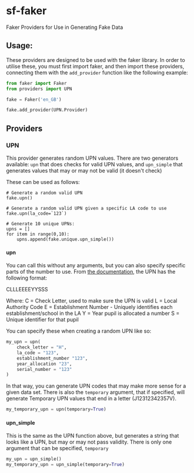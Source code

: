 # sf-faker
Faker Providers for Use in Generating Fake Data

## Usage:
These providers are designed to be used with the faker library. In order 
to utilise these, you must first import faker, and then import these
providers, connecting them with the `add_provider` function like the following
example:

```python
from faker import Faker
from providers import UPN

fake = Faker('en_GB')

fake.add_provider(UPN.Provider)
```

## Providers
### UPN
This provider generates random UPN values. There are two generators available:
`upn` that does checks for valid UPN values, and `upn_simple` that generates values
that may or may not be valid (it doesn't check)

These can be used as follows:
```
# Generate a random valid UPN
fake.upn()

# Generate a random valid UPN given a specific LA code to use
fake.upn(la_code=`123`)

# Generate 10 unique UPNs:
upns = []
for item in range(0,10):
    upns.append(fake.unique.upn_simple())
```

#### upn
You can call this without any arguments, but you can also specify specific 
parts of the number to use. From 
[the documentation](https://assets.publishing.service.gov.uk/government/uploads/system/uploads/attachment_data/file/807381/UPN_Guide_1.2.pdf), 
the UPN has the following format:

CLLLEEEEYYSSS

Where:
C = Check Letter, used to make sure the UPN is valid
L = Local Authority Code
E = Establishment Number - Uniquely identifies each establishment/school in the LA
Y = Year pupil is allocated a number
S = Unique identifier for that pupil

You can specify these when creating a random UPN like so:
```python
my_upn = upn(
    check_letter = "H",
    la_code = "123",
    establishment_number "123",
    year_allocation "23",
    serial_number = "123"
)
```
In that way, you can generate UPN codes that may make more sense for a 
given data set.  There is also the `temporary` argument, that if specified, will
generate Temporary UPN values that end in a letter (J12312342357V).

```python
my_temporary_upn = upn(temporary=True)
```

#### upn_simple
This is the same as the UPN function above, but generates a string that
looks like a UPN, but may or may not pass validity. There is only one
argument that can be specified, `temporary`

```python
my_upn = upn_simple()
my_temporary_upn = upn_simple(temporary=True)
```